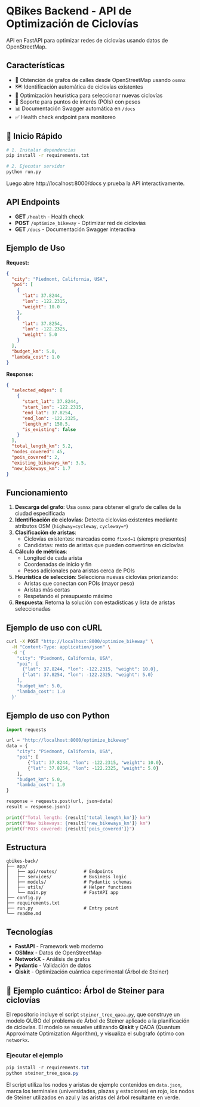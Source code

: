 # QBikes Backend - API de Optimización de Ciclovías

API en FastAPI para optimizar redes de ciclovías usando datos de OpenStreetMap.

## Características

- 🚴 Obtención de grafos de calles desde OpenStreetMap usando `osmnx`
- 🗺️ Identificación automática de ciclovías existentes
- 🎯 Optimización heurística para seleccionar nuevas ciclovías
- 📍 Soporte para puntos de interés (POIs) con pesos
- 📊 Documentación Swagger automática en `/docs`
- ✅ Health check endpoint para monitoreo

## 🚀 Inicio Rápido

```bash
# 1. Instalar dependencias
pip install -r requirements.txt

# 2. Ejecutar servidor
python run.py
```

Luego abre http://localhost:8000/docs y prueba la API interactivamente.

## API Endpoints

- **GET** `/health` - Health check
- **POST** `/optimize_bikeway` - Optimizar red de ciclovías
- **GET** `/docs` - Documentación Swagger interactiva

## Ejemplo de Uso

**Request:**
```json
{
  "city": "Piedmont, California, USA",
  "poi": [
    {
      "lat": 37.8244,
      "lon": -122.2315,
      "weight": 10.0
    },
    {
      "lat": 37.8254,
      "lon": -122.2325,
      "weight": 5.0
    }
  ],
  "budget_km": 5.0,
  "lambda_cost": 1.0
}
```

**Response:**
```json
{
  "selected_edges": [
    {
      "start_lat": 37.8244,
      "start_lon": -122.2315,
      "end_lat": 37.8254,
      "end_lon": -122.2325,
      "length_m": 150.5,
      "is_existing": false
    }
  ],
  "total_length_km": 5.2,
  "nodes_covered": 45,
  "pois_covered": 2,
  "existing_bikeways_km": 3.5,
  "new_bikeways_km": 1.7
}
```

## Funcionamiento

1. **Descarga del grafo**: Usa `osmnx` para obtener el grafo de calles de la ciudad especificada
2. **Identificación de ciclovías**: Detecta ciclovías existentes mediante atributos OSM (`highway=cycleway`, `cycleway=*`)
3. **Clasificación de aristas**:
   - Ciclovías existentes: marcadas como `fixed=1` (siempre presentes)
   - Candidatas: resto de aristas que pueden convertirse en ciclovías
4. **Cálculo de métricas**:
   - Longitud de cada arista
   - Coordenadas de inicio y fin
   - Pesos adicionales para aristas cerca de POIs
5. **Heurística de selección**: Selecciona nuevas ciclovías priorizando:
   - Aristas que conectan con POIs (mayor peso)
   - Aristas más cortas
   - Respetando el presupuesto máximo
6. **Respuesta**: Retorna la solución con estadísticas y lista de aristas seleccionadas

## Ejemplo de uso con cURL

```bash
curl -X POST "http://localhost:8000/optimize_bikeway" \
  -H "Content-Type: application/json" \
  -d '{
    "city": "Piedmont, California, USA",
    "poi": [
      {"lat": 37.8244, "lon": -122.2315, "weight": 10.0},
      {"lat": 37.8254, "lon": -122.2325, "weight": 5.0}
    ],
    "budget_km": 5.0,
    "lambda_cost": 1.0
  }'
```

## Ejemplo de uso con Python

```python
import requests

url = "http://localhost:8000/optimize_bikeway"
data = {
    "city": "Piedmont, California, USA",
    "poi": [
        {"lat": 37.8244, "lon": -122.2315, "weight": 10.0},
        {"lat": 37.8254, "lon": -122.2325, "weight": 5.0}
    ],
    "budget_km": 5.0,
    "lambda_cost": 1.0
}

response = requests.post(url, json=data)
result = response.json()

print(f"Total length: {result['total_length_km']} km")
print(f"New bikeways: {result['new_bikeways_km']} km")
print(f"POIs covered: {result['pois_covered']}")
```

## Estructura

```
qbikes-back/
├── app/
│   ├── api/routes/          # Endpoints
│   ├── services/            # Business logic
│   ├── models/              # Pydantic schemas
│   ├── utils/               # Helper functions
│   └── main.py              # FastAPI app
├── config.py
├── requirements.txt
├── run.py                   # Entry point
└── readme.md
```

## Tecnologías

- **FastAPI** - Framework web moderno
- **OSMnx** - Datos de OpenStreetMap
- **NetworkX** - Análisis de grafos
- **Pydantic** - Validación de datos
- **Qiskit** - Optimización cuántica experimental (Árbol de Steiner)

## 🧠 Ejemplo cuántico: Árbol de Steiner para ciclovías

El repositorio incluye el script `steiner_tree_qaoa.py`, que construye un modelo QUBO del
problema de Árbol de Steiner aplicado a la planificación de ciclovías. El modelo se resuelve
utilizando **Qiskit** y QAOA (Quantum Approximate Optimization Algorithm), y visualiza el
subgrafo óptimo con `networkx`.

### Ejecutar el ejemplo

```powershell
pip install -r requirements.txt
python steiner_tree_qaoa.py
```

El script utiliza los nodos y aristas de ejemplo contenidos en `data.json`, marca los
terminales (universidades, plazas y estaciones) en rojo, los nodos de Steiner utilizados en
azul y las aristas del árbol resultante en verde.
